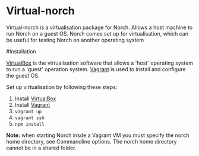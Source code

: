 Virtual-norch
=============

Virtual-norch is a virtualisation package for Norch. Allows a host machine to run Norch on a guest OS. Norch comes set up for virtualisation, which can be useful for testing Norch on another operating system

#Installation

[VirtualBox](https://www.virtualbox.org/) is the virtualisation software that allows a 'host' operating system to run a 'guest' operation system.
[Vagrant](http://www.vagrantup.com/) is used to install and configure the guest OS.

Set up virtualisation by following these steps:

1. Install [VirtualBox](https://www.virtualbox.org/)
2. Install [Vagrant](http://www.vagrantup.com/)
3. `vagrant up`
4. `vagrant ssh`
5. `npm install`

__Note:__ when starting Norch insde a Vagrant VM you must specify the norch home directory, see Commandline options. The norch home directory cannot be in a shared folder.
